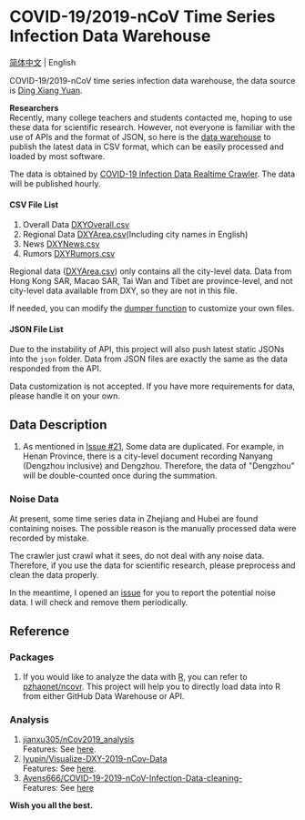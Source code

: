 # COVID-19/2019-nCoV Time Series Infection Data Warehouse

[简体中文](README.md) | English

COVID-19/2019-nCoV time series infection data warehouse, the data source is [Ding Xiang Yuan](https://3g.dxy.cn/newh5/view/pneumonia).

**Researchers**  
Recently, many college teachers and students contacted me, 
hoping to use these data for scientific research. 
However, not everyone is familiar with the use of APIs and the format of JSON, 
so here is the [data warehouse](https://github.com/BlankerL/DXY-COVID-19-Data) 
to publish the latest data in CSV format, 
which can be easily processed and loaded by most software.

The data is obtained by [COVID-19 Infection Data Realtime Crawler](https://github.com/BlankerL/DXY-COVID-19-Crawler). 
The data will be published hourly. 

#### CSV File List
1. Overall Data [DXYOverall.csv](csv/DXYOverall.csv)
2. Regional Data [DXYArea.csv](csv/DXYArea.csv)(Including city names in English)
3. News [DXYNews.csv](csv/DXYNews.csv)
4. Rumors [DXYRumors.csv](csv/DXYRumors.csv)

Regional data ([DXYArea.csv](csv/DXYArea.csv))
only contains all the city-level data. 
Data from Hong Kong SAR, Macao SAR, Tai Wan and Tibet are province-level, 
and not city-level data available from DXY, so they are not in this file. 

If needed, you can modify the [dumper function](https://github.com/BlankerL/DXY-COVID-19-Data/blob/8e21a7e27604a9d2b1dcf0fa3d0266aa68576753/script.py#L71)
to customize your own files. 

#### JSON File List
Due to the instability of API,
this project will also push latest static JSONs into the `json` folder. 
Data from JSON files are exactly the same as the data responded from the API.

Data customization is not accepted. 
If you have more requirements for data, please handle it on your own.

## Data Description
1. As mentioned in [Issue #21](https://github.com/BlankerL/DXY-COVID-19-Data/issues/21), 
Some data are duplicated. For example, in Henan Province, 
there is a city-level document recording Nanyang (Dengzhou inclusive) and Dengzhou.
Therefore, the data of "Dengzhou" will be double-counted once during the summation.

### Noise Data
At present, some time series data in Zhejiang and Hubei are found containing noises. 
The possible reason is the manually processed data were recorded by mistake. 

The crawler just crawl what it sees, do not deal with any noise data. 
Therefore, if you use the data for scientific research, please preprocess and clean the data properly. 

In the meantime, I opened an [issue](https://github.com/BlankerL/DXY-COVID-19-Crawler/issues/34) 
for you to report the potential noise data. I will check and remove them periodically. 

## Reference

### Packages
1. If you would like to analyze the data with [R](https://www.r-project.org/),
you can refer to [pzhaonet/ncovr](https://github.com/pzhaonet/ncovr).
This project will help you to directly load data into R from either GitHub Data Warehouse or API. 

### Analysis
1. [jianxu305/nCov2019_analysis](https://github.com/jianxu305/nCov2019_analysis)  
   Features: See [here](https://github.com/jianxu305/nCov2019_analysis/blob/master/src/demo.pdf).
2. [lyupin/Visualize-DXY-2019-nCov-Data](https://github.com/lyupin/Visualize-DXY-2019-nCov-Data)  
   Features: See [here](https://github.com/lyupin/Visualize-DXY-2019-nCov-Data/blob/master/readme.md).
3. [Avens666/COVID-19-2019-nCoV-Infection-Data-cleaning-](https://github.com/Avens666/COVID-19-2019-nCoV-Infection-Data-cleaning-)  
   Features: See [here](https://github.com/Avens666/COVID-19-2019-nCoV-Infection-Data-cleaning-/blob/master/README.md)

**Wish you all the best.**
